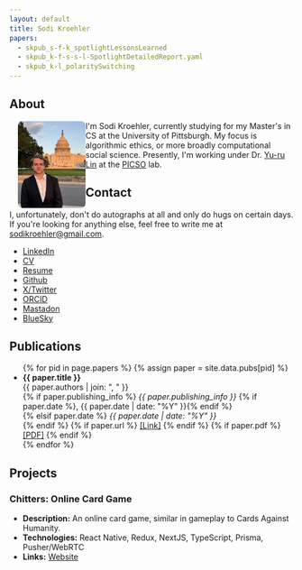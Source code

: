 ```yaml
---
layout: default
title: Sodi Kroehler
papers:
  - skpub_s-f-k_spotlightLessonsLearned
  - skpub_k-f-s-s-l-SpotlightDetailedReport.yaml
  - skpub_k-l_polaritySwitching
---
```


## About
<img src="assets/2024_portrait.png" alt="Sodi Kroehler" style="width:120px; border-radius:8px; float:left; margin-left:15px;">

I'm Sodi Kroehler, currently studying for my Master's in CS at the University of Pittsburgh. My focus is algorithmic ethics, or more broadly computational social science. Presently, I'm working under Dr. [Yu-ru Lin](https://www.yurulin.com/) at the [PICSO](https://picsolab.github.io/) lab. 

## Contact
I, unfortunately, don't do autographs at all and only do hugs on certain days. If you're looking for anything else, feel free to write me at <sodikroehler@gmail.com>.

* [LinkedIn](www.linkedin.com/in/sodi-kroehler)
* [CV](assets/pdfs/CV_KROEHLER_SODI.pdf)
* [Resume](assets/pdfs/RESUME_KROEHLER_SODI.pdf)
* [Github](https://github.com/SodiKroehler)
* [X/Twitter](https://x.com/sodi_kroehler)
* [ORCID](https://orcid.org/0009-0007-8911-140X)
* [Mastadon](https://mastodon.social/@sodikroehler)
* [BlueSky](https://bsky.app/profile/sodikroehler.bsky.social)
<!-- [Scholar]() -->

## Publications

<ul>
{% for pid in page.papers %}
  {% assign paper = site.data.pubs[pid] %}
  <li>
    <strong>{{ paper.title }}</strong><br>
    {{ paper.authors | join: ", " }}<br>
    {% if paper.publishing_info %}
      <em>{{ paper.publishing_info }}</em>
      {% if paper.date %}, {{ paper.date | date: "%Y" }}{% endif %}<br>
    {% elsif paper.date %}
      <em>{{ paper.date | date: "%Y" }}</em><br>
    {% endif %}
    {% if paper.url %}
      <a href="{{ paper.url }}">[Link]</a>
    {% endif %}
    {% if paper.pdf %}
      <a href="{{ paper.pdf }}">[PDF]</a>
    {% endif %}
  </li>
{% endfor %}
</ul>


## Projects
### Chitters: Online Card Game
- **Description:** An online card game, similar in gameplay to Cards Against Humanity.
- **Technologies:** React Native, Redux, NextJS, TypeScript, Prisma, Pusher/WebRTC
- **Links:** [Website](https://www.chitters.net/)

<!-- ### Cardui: LLM Utility Package
- **Description:** A simple wrapper around most major LLM providers, written in python. Enables within-prompt batching as well as significantly reduces boilerplate when running prompts on pandas dataframes.
- **Technologies:** Python
- **Links:** [Website](https://test.pypi.org/project/cardui/) -->
